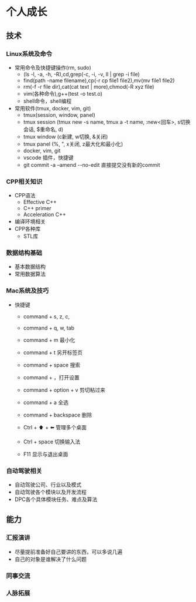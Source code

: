 # 个人成长
## 技术
### Linux系统及命令
* 常用命令及快捷键操作(rm, sudo)
    * (ls -l, -a, -h, -R),cd,grep(-c, -i, -v, ll | grep -i file)
    * find(path -name filename),cp(-r cp file1 file2),mv(mv file1 file2)
    * rm(-f -r file dir),cat(cat text | more),chmod(-R xyz file)
    * vim(各种命令),g++(test -o test.o)
    * shell命令，shell编程
* 常用软件(tmux, docker, vim, git)
    * tmux(session, window, panel)
	* tmux session (tmux new -s name, tmux a -t name, :new<回车>, s切换会话, $重命名, d)
	* tmux window (c新建, w切换, &关闭)
	* tmux panel (%, ", x关闭, z最大化和最小化)
    * docker, vim, git
    * vscode 插件，快捷键
    * git commit -a –amend --no-edit 直接提交没有新的commit
### CPP相关知识
* CPP语法
  * Effective C++
  * C++ primer
  * Acceleration C++
* 编译环境相关
* CPP各种库
  * STL库
### 数据结构基础

* 基本数据结构
* 常用数据算法

### Mac系统及技巧
* 快捷键
  * command + s, z, c, 
  * command + q, w, tab

  * command + m 最小化
  * command + t 另开标签页
  * command + space 搜索
  * command + ，打开设置
  * command + option + v 剪切粘过来
  * command + a 全选
  * command + backspace 删除
  * Ctrl + ⬆️ + ⬅️ 管理多个桌面
  * Ctrl + space 切换输入法
  * F11 显示与退出桌面

### 自动驾驶相关
* 自动驾驶公司、行业以及模式
* 自动驾驶各个模块以及开发流程
* DPC各个具体模块任务、难点及算法
## 能力
### 汇报演讲

* 尽量提前准备好自己要讲的东西，可以多说几遍
* 自己的对象是谁解决了什么问题

### 同事交流

### 人脉拓展

